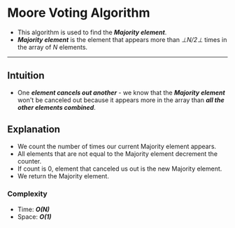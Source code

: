 # Moore Voting Algorithm

- This algorithm is used to find the ***Majority element***.
- ***Majority element*** is the element that appears more than *⊥N/2⊥* times in the array of *N* elements.
---

## Intuition

- One ***element cancels out another*** - we know that the ***Majority element*** won't be canceled out because it appears more in the array than ***all the other elements combined***.

## Explanation

- We count the number of times our current Majority element appears.
- All elements that are not equal to the Majority element decrement the counter.
- If count is 0, element that canceled us out is the new Majority element.
- We return the Majority element.

### Complexity

- Time: ***O(N)***
- Space: ***O(1)***

